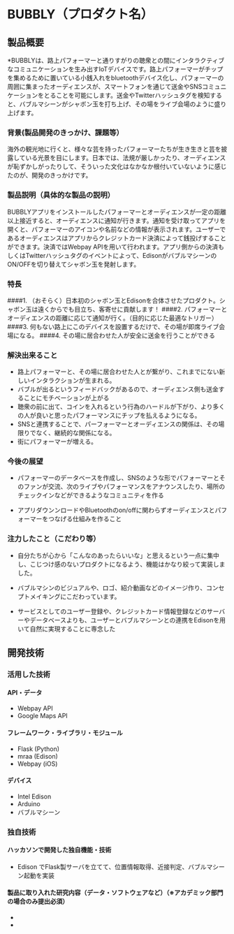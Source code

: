 # BUBBLY（プロダクト名）
## 製品概要
*BUBBLYは、路上パフォーマーと通りすがりの聴衆との間にインタラクティブなコミュニケーションを生み出すIoTデバイスです。路上パフォーマーがチップを集めるために置いている小銭入れをbluetoothデバイス化し、パフォーマーの周囲に集まったオーディエンスが、スマートフォンを通じて送金やSNSコミュニケーションをとることを可能にします。送金やTwitterハッシュタグを検知すると、バブルマシーンがシャボン玉を打ち上げ、その場をライブ会場のように盛り上げます。

### 背景(製品開発のきっかけ、課題等）
海外の観光地に行くと、様々な芸を持ったパフォーマーたちが生き生きと芸を披露している光景を目にします。日本では、法規が厳しかったり、オーディエンスが恥ずかしがったりして、そういった文化はなかなか根付いていないように感じたのが、開発のきっかけです。


### 製品説明（具体的な製品の説明）
BUBBLYアプリをインストールしたパフォーマーとオーディエンスが一定の距離以上接近すると、オーディエンスに通知が行きます。通知を受け取ってアプリを開くと、パフォーマーのアイコンや名前などの情報が表示されます。ユーザーであるオーディエンスはアプリからクレジットカード決済によって銭投げすることができます。決済ではWebpay APIを用いて行われます。アプリ側からの決済もしくはTwitterハッシュタグのイベントによって、EdisonがバブルマシーンのON/OFFを切り替えてシャボン玉を発射します。

### 特長
####1. （おそらく）日本初のシャボン玉とEdisonを合体させたプロダクト。シャボン玉は遠くからでも目立ち、客寄せに貢献します！
####2. パフォーマーとオーディエンスの距離に応じて通知が行く。（目的に応じた最適なトリガー）
####3. 何もない路上にこのデバイスを設置するだけで、その場が即席ライブ会場になる。
####4. その場に居合わせた人が安全に送金を行うことができる

### 解決出来ること
* 路上パフォーマーと、その場に居合わせた人とが繋がり、これまでにない新しいインタラクションが生まれる。
* バブルが出るというフィードバックがあるので、オーディエンス側も送金することにモチベーションが上がる
* 聴衆の前に出て、コインを入れるという行為のハードルが下がり、より多くの人が良いと思ったパフォーマンスにチップを払えるようになる。
* SNSと連携することで、パーフォーマーとオーディエンスの関係は、その場限りでなく、継続的な関係になる。
* 街にパフォーマーが増える。

### 今後の展望
* パフォーマーのデータベースを作成し、SNSのような形でパフォーマーとそのファンが交流、次のライブやパフォーマンスをアナウンスしたり、場所のチェックインなどができるようなコミュニティを作る

* アプリダウンンロードやBluetoothのon/offに関わらずオーディエンスとパフォーマーをつなげる仕組みを作ること

### 注力したこと（こだわり等）
* 自分たちが心から「こんなのあったらいいな」と思えるという一点に集中し、こじつけ感のないプロダクトになるよう、機能はかなり絞って実装しました。
* バブルマシンのビジュアルや、ロゴ、紹介動画などのイメージ作り、コンセプトメイキングにこだわっています。

* サービスとしてのユーザー登録や、クレジットカード情報登録などのサーバーやデータベースよりも、ユーザーとバブルマシーンとの連携をEdisonを用いて自然に実現することに専念した

## 開発技術
### 活用した技術
#### API・データ
* Webpay API
* Google Maps API

#### フレームワーク・ライブラリ・モジュール
* Flask (Python)
* mraa (Edison)
* Webpay (iOS)

#### デバイス
* Intel Edison
* Arduino
* バブルマシーン

### 独自技術
#### ハッカソンで開発した独自機能・技術
* Edison でFlask製サーバを立てて、位置情報取得、近接判定、バブルマシーン起動を実装

#### 製品に取り入れた研究内容（データ・ソフトウェアなど）（※アカデミック部門の場合のみ提出必須）
*
*

